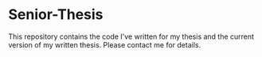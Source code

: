 # Senior-Thesis
This repository contains the code I've written for my thesis and the current version of my written thesis. Please contact me for details.
